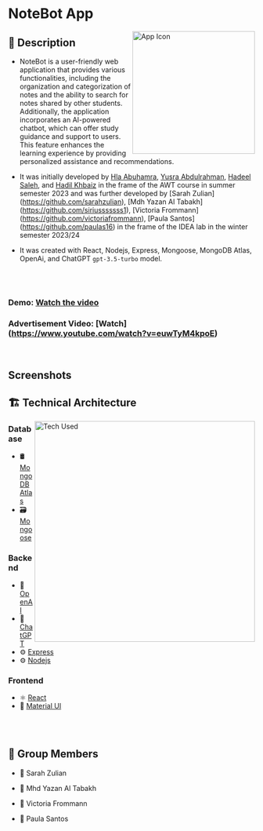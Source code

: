 # NoteBot App
  <img align="right" src="https://github.com/siriusssssss1/elas-official/blob/main/frontend/src/assets/images/noteBot-logo.png" alt="App Icon" width="250">
  
## 📝 Description


* NoteBot is a user-friendly web application that provides various functionalities, including the organization and categorization of notes and the ability to search for notes shared by other students. Additionally, the application incorporates an AI-powered chatbot, which can offer study guidance and support to users. This feature enhances the learning experience by providing personalized assistance and recommendations.

* It was initially developed by [Hla Abuhamra](https://github.com/HlaHusain), [Yusra Abdulrahman](https://github.com/Yusra-3033), [Hadeel Saleh](https://github.com/hadeelalzenaty-web), and [Hadil Khbaiz]() in the frame of the AWT course in summer semester 2023 and was further developed by [Sarah Zulian] (https://github.com/sarahzulian), [Mdh Yazan Al Tabakh] (https://github.com/siriusssssss1), [Victoria Frommann] (https://github.com/victoriafrommann), [Paula Santos] (https://github.com/paulas16) in the frame of the IDEA lab in the winter semester 2023/24

* It was created with React, Nodejs, Express, Mongoose, MongoDB Atlas, OpenAi, and ChatGPT `gpt-3.5-turbo` model.

<br><br>


### Demo: [Watch the video](https://youtu.be/-F1HHKHjcWk)
### Advertisement Video: [Watch] (https://www.youtube.com/watch?v=euwTyM4kpoE)

<br>

## Screenshots


## 🏗️ Technical Architecture
<img align="right" src="" alt="Tech Used" width="450" style="max-width:100%;">

### Database
* 🛢️ [MongoDB Atlas](https://www.mongodb.com/atlas)
* 🗃️ [Mongoose](https://mongoosejs.com/)

### Backend
* 🤖 [OpenAI](https://openai.com/)
* 💬 [ChatGPT](https://platform.openai.com/)
* ⚙️  [Express](https://expressjs.com/en)
* ⚙️  [Nodejs](https://nodejs.org/en)

### Frontend
* ⚛️ [React](https://react.dev/)
* 🎨 [Material UI](https://vitejs.dev/)

<br><br>


## 👥 Group Members

- 👤 Sarah Zulian

- 👤 Mhd Yazan Al Tabakh

- 👤 Victoria Frommann

- 👤 Paula Santos

